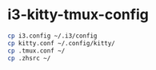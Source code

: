 # i3-kitty-tmux-config

```bash
cp i3.config ~/.i3/config
cp kitty.conf ~/.config/kitty/
cp .tmux.conf ~/
cp .zhsrc ~/
```
